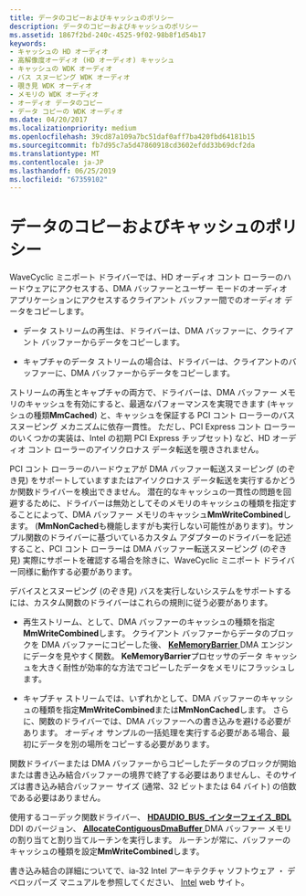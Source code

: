 ```yaml
---
title: データのコピーおよびキャッシュのポリシー
description: データのコピーおよびキャッシュのポリシー
ms.assetid: 1867f2bd-240c-4525-9f02-98b8f1d54b17
keywords:
- キャッシュの HD オーディオ
- 高解像度オーディオ (HD オーディオ) キャッシュ
- キャッシュの WDK オーディオ
- バス スヌーピング WDK オーディオ
- 覗き見 WDK オーディオ
- メモリの WDK オーディオ
- オーディオ データのコピー
- データ コピーの WDK オーディオ
ms.date: 04/20/2017
ms.localizationpriority: medium
ms.openlocfilehash: 39cd87a109a7bc51daf0aff7ba420fbd64181b15
ms.sourcegitcommit: fb7d95c7a5d47860918cd3602efdd33b69dcf2da
ms.translationtype: MT
ms.contentlocale: ja-JP
ms.lasthandoff: 06/25/2019
ms.locfileid: "67359102"
---
```

# <a name="data-copying-and-caching-policy"></a>データのコピーおよびキャッシュのポリシー


WaveCyclic ミニポート ドライバーでは、HD オーディオ コント ローラーのハードウェアにアクセスする、DMA バッファーとユーザー モードのオーディオ アプリケーションにアクセスするクライアント バッファー間でのオーディオ データをコピーします。

-   データ ストリームの再生は、ドライバーは、DMA バッファーに、クライアント バッファーからデータをコピーします。

-   キャプチャのデータ ストリームの場合は、ドライバーは、クライアントのバッファーに、DMA バッファーからデータをコピーします。

ストリームの再生とキャプチャの両方で、ドライバーは、DMA バッファー メモリのキャッシュを有効にすると、最適なパフォーマンスを実現できます (キャッシュの種類**MmCached**) と、キャッシュを保証する PCI コント ローラーのバス スヌーピング メカニズムに依存一貫性。 ただし、PCI Express コント ローラーのいくつかの実装は、Intel の初期 PCI Express チップセット) など、HD オーディオ コント ローラーのアイソクロナス データ転送を覗きされません。

PCI コント ローラーのハードウェアが DMA バッファー転送スヌーピング (のぞき見) をサポートしていますまたはアイソクロナス データ転送を実行するかどうか関数ドライバーを検出できません。 潜在的なキャッシュの一貫性の問題を回避するために、ドライバーは無効としてそのメモリのキャッシュの種類を指定することによって、DMA バッファー メモリのキャッシュ**MmWriteCombined**します。 (**MmNonCached**も機能しますがも実行しない可能性があります)。サンプル関数のドライバーに基づいているカスタム アダプターのドライバーを記述すること、PCI コント ローラーは DMA バッファー転送スヌーピング (のぞき見) 実際にサポートを確認する場合を除きに、WaveCyclic ミニポート ドライバー同様に動作する必要があります。

デバイスとスヌーピング (のぞき見) バスを実行しないシステムをサポートするには、カスタム関数のドライバーはこれらの規則に従う必要があります。

-   再生ストリーム、として、DMA バッファーのキャッシュの種類を指定**MmWriteCombined**します。 クライアント バッファーからデータのブロックを DMA バッファーにコピーした後、 [ **KeMemoryBarrier** ](https://docs.microsoft.com/windows-hardware/drivers/ddi/content/wdm/nf-wdm-kememorybarrier) DMA エンジンにデータを見やすく関数。 **KeMemoryBarrier**プロセッサのデータ キャッシュを大きく耐性が効率的な方法でコピーしたデータをメモリにフラッシュします。

-   キャプチャ ストリームでは、いずれかとして、DMA バッファーのキャッシュの種類を指定**MmWriteCombined**または**MmNonCached**します。 さらに、関数のドライバーでは、DMA バッファーへの書き込みを避ける必要があります。 オーディオ サンプルの一括処理を実行する必要がある場合、最初にデータを別の場所をコピーする必要があります。

関数ドライバーまたは DMA バッファーからコピーしたデータのブロックが開始または書き込み結合バッファーの境界で終了する必要はありませんし、そのサイズは書き込み結合バッファー サイズ (通常、32 ビットまたは 64 バイト) の倍数である必要はありません。

使用するコーデック関数ドライバー、 [ **HDAUDIO\_BUS\_インターフェイス\_BDL** ](https://docs.microsoft.com/windows-hardware/drivers/ddi/content/hdaudio/ns-hdaudio-_hdaudio_bus_interface_bdl) DDI のバージョン、 [ **AllocateContiguousDmaBuffer** ](https://docs.microsoft.com/windows-hardware/drivers/ddi/content/hdaudio/nc-hdaudio-pallocate_contiguous_dma_buffer) DMA バッファー メモリの割り当てと割り当てルーチンを実行します。 ルーチンが常に、バッファーのキャッシュの種類を設定**MmWriteCombined**します。

書き込み結合の詳細についてで、ia-32 Intel アーキテクチャ ソフトウェア ・ デベロッパーズ マニュアルを参照してください、 [Intel](https://go.microsoft.com/fwlink/p/?linkid=38518) web サイト。

 

 




